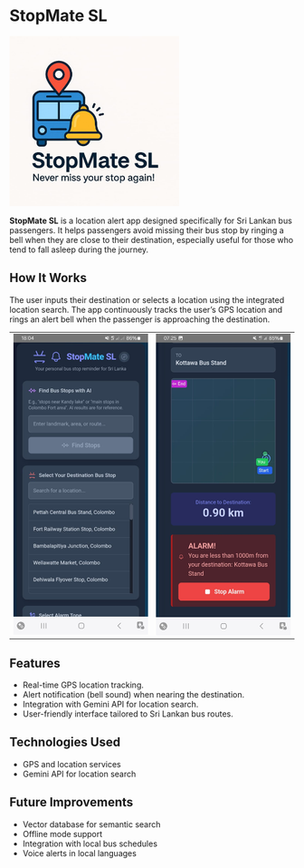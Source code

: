 # StopMate SL
<img src="images/ima1.jpg" alt="App Home Screen" width="300"/>


**StopMate SL** is a location alert app designed specifically for Sri Lankan bus passengers. It helps passengers avoid missing their bus stop by ringing a bell when they are close to their destination, especially useful for those who tend to fall asleep during the journey.

## How It Works

The user inputs their destination or selects a location using the integrated location search. The app continuously tracks the user’s GPS location and rings an alert bell when the passenger is approaching the destination.

<table>
  <tr>
    <td><img src="images/UI.jpg" alt="App Home Screen" width="300"/></td>
    <td><img src="images/test.jpg" alt="Location Search" width="300"/></td>
  </tr>
</table>


## Features

- Real-time GPS location tracking.
- Alert notification (bell sound) when nearing the destination.
- Integration with Gemini API for location search.
- User-friendly interface tailored to Sri Lankan bus routes.


## Technologies Used

- GPS and location services
- Gemini API for location search

## Future Improvements

- Vector database for semantic search
- Offline mode support
- Integration with local bus schedules
- Voice alerts in local languages

